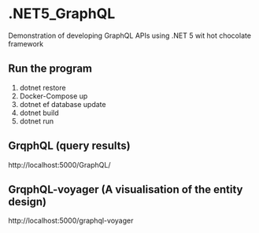 # .NET5_GraphQL
Demonstration of developing GraphQL APIs using .NET 5 wit hot chocolate framework

Run the program
--------------------------------
1. dotnet restore
2. Docker-Compose up
3. dotnet ef database update
4. dotnet build
5. dotnet run

GrqphQL (query results)
---------------------------------
http://localhost:5000/GraphQL/

GrqphQL-voyager (A visualisation of the entity design)
---------------------------------
http://localhost:5000/graphql-voyager